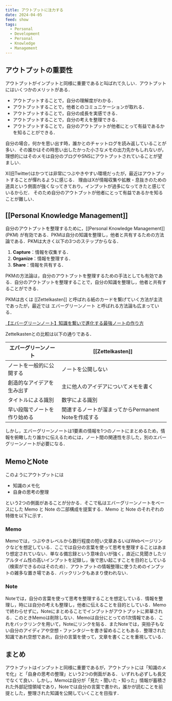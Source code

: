 ```yaml
---
title: アウトプットに注力する
date: 2024-04-05
feed: show
tags:
  - Personal
  - Development
  - Personal
  - Knowledge
  - Management
---
```


## アウトプットの重要性
アウトプットがインプットと同様に重要であると叫ばれて久しい．アウトプットにはいくつかのメリットがある．
 - アウトプットすることで，自分の理解度がわかる．
 - アウトプットすることで，他者とのコミュニケーションが取れる．
 - アウトプットすることで，自分の成長を実感できる．
 - アウトプットすることで，自分の考えを整理できる．
 - アウトプットすることで，自分のアウトプットが他者にとって有益であるかを知ることができる．

自分の場合，何かを思い出す時，誰かとのチャットログを読み返していることが多い．その誰かはその時思い出したかった小さなメモの出力先かもしれないが，理想的にはそのメモは自分のブログやSNSにアウトプットされていることが望ましい．

X(旧Twitter)はかつては非常につぶやきやすい環境だったが，最近はアウトプットすることが憚れるように感じる．
理由はXが情報収集や拡散・息抜きのための道具という側面が強くなってきており，インプットが過多になってきたと感じているからだ．
そのため自分のアウトプットが他者にとって有益であるかを知ることが難しい．


## [[Personal Knowledge Management]]
自分のアウトプットを整理するために，[[Personal Knowledge Management]] (PKM) が有効である．PKMは自分の知識を整理し，他者と共有するための方法論である．PKMは大きく以下の3つのステップからなる．

1. **Capture**：情報を収集する．
2. **Organize**：情報を整理する．
3. **Share**：情報を共有する．

PKMの方法論は，自分のアウトプットを整理するための手法としても有効である．自分のアウトプットを整理することで，自分の知識を整理し，他者と共有することができる．

PKMは古くは [[Zettelkasten]] と呼ばれる紙のカードを繋げていく方法が主流であったが，最近では エバーグリーンノート と呼ばれる方法論も広まっている．

[【エバーグリーンノート】知識を繋いで進化する最強ノートの作り方](https://iketerumens.com/evergree-notes/#google_vignette)

Zettelkastenとの比較は以下の通りである．

|エバーグリーンノート|[[Zettelkasten]] |
|---|---|
|ノートを一般的に公開する|ノートを公開しない|
|創造的なアイデアを生み出す|主に他人のアイデアについてメモを書く|
|タイトルによる識別|数字による識別|
|早い段階でノートを作り始める|関連するノートが溜まってからPermanent Noteを作成する|


しかし，エバーグリーンノートは1要素の情報を1つのノートにまとめるため，情報を俯瞰したり誰かに伝えるためには，ノート間の関連性を示した，別のエバーグリーンノートが必要になる．


## MemoとNote
このようにアウトプットには
 - 知識のメモ化
 - 自身の思考の整理

という2つの側面があることが分かる．そこで私はエバーグリーンノートをベースにした Memo と Note の二部構成を提案する．Memo と Note のそれぞれの特徴を以下に示す．

### Memo
Memoでは，つぶやきレベルから数行程度の短い文章あるいはWebページリンクなどを想定している．ここでは自分の言葉を使って思考を整理することはあまり想定されていない．単なる備忘録という意味合いが強く，直近に見聞きしたリアルタイム性の高いインプットを記録し，後で思い起こすことを目的としている（検索ができるのはそのため）．アウトプットの情報整理に使うためのインプットの雑多な置き場である．バックリンクもあまり使われない．

### Note
Noteでは，自分の言葉を使って思考を整理することを想定している．情報を整理し，時には自分の考えも整理し，他者に伝えることを目的としている．Memoで終わらせずに，Noteにまとめることでインプットがアウトプットに昇華される．このときMemoは削除しない．Memoは自分にとっての1次情報である．これをバックリンクを用いて，Noteにリンクを貼る．またNoteでは，突拍子もない自分のアイディアや空想・ファンタジーを書き留めることもある．整理された知識であれ空想であれ，自分の言葉を使って，文章を書くことを重視している．

## まとめ
アウトプットはインプットと同様に重要であるが，アウトプットには「知識のメモ化」と「自身の思考の整理」という2つの側面がある．
いずれも必ずしも長文でなくて良い．しかし，Memoは自分が「見た・聞いた・知った」情報が蓄積された外部記憶領域であり，Noteでは自分の言葉で書かれ，誰かが読むことを前提とした，整理された知識を公開していくことを目指す．
